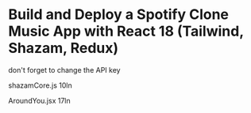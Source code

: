 # Build and Deploy a Spotify Clone Music App with React 18 (Tailwind, Shazam, Redux)


don't forget to change the API key


shazamCore.js 10ln

AroundYou.jsx 17ln
